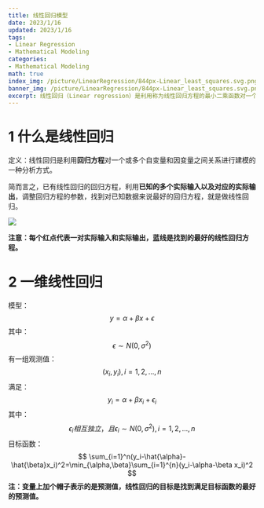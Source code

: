 ```yaml
---
title: 线性回归模型
date: 2023/1/16
updated: 2023/1/16
tags:
- Linear Regression
- Mathematical Modeling
categories: 
- Mathematical Modeling
math: true 
index_img: /picture/LinearRegression/844px-Linear_least_squares.svg.png
banner_img: /picture/LinearRegression/844px-Linear_least_squares.svg.png
excerpt: 线性回归（Linear regression）是利用称为线性回归方程的最小二乘函数对一个或多个自变量和因变量之间关系进行建模的一种回归分析。
---
```


# 1  什么是线性回归

定义：线性回归是利用**回归方程**对一个或多个自变量和因变量之间关系进行建模的一种分析方式。

简而言之，已有线性回归的回归方程，利用**已知的多个实际输入以及对应的实际输出**，调整回归方程的参数，找到对已知数据来说最好的回归方程，就是做线性回归。

![](/picture/LinearRegression/844px-Linear_least_squares.svg.png)

**注意：每个红点代表一对实际输入和实际输出，蓝线是找到的最好的线性回归方程。**

# 2  一维线性回归

模型：
$$
y=\alpha+\beta x+\epsilon
$$
其中：
$$
\epsilon\sim N(0,\sigma^2)
$$
有一组观测值：
$$
(x_i,y_i),i=1,2,...,n
$$
满足：
$$
y_i=\alpha+\beta x_i+\epsilon_i
$$
其中：
$$
\epsilon_i相互独立，且\epsilon_i\sim N(0,\sigma^2),i=1,2,...,n
$$
目标函数：
$$
\sum_{i=1}^n(y_i-\hat{\alpha}-\hat{\beta}x_i)^2=\min_{\alpha,\beta}\sum_{i=1}^{n}(y_i-\alpha-\beta x_i)^2
$$
**注：变量上加个帽子表示的是预测值，线性回归的目标是找到满足目标函数的最好的预测值。**
